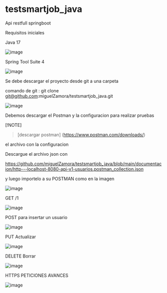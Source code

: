 # testsmartjob_java
Api restfull springboot 

Requisitos iniciales

Java 17 

![image](https://github.com/miguelZamora/testsmartjob_java/assets/8809742/980021d7-b4f2-4143-817a-37bf8bdc3c32)

Spring Tool Suite 4

![image](https://github.com/miguelZamora/testsmartjob_java/assets/8809742/2a09d41f-d1b0-4d08-bd06-032feb759d91)



Se debe descargar el proyecto desde git a una carpeta 

comando de git : 
git clone git@github.com:miguelZamora/testsmartjob_java.git

![image](https://github.com/miguelZamora/testsmartjob_java/assets/8809742/e4194fba-715b-4193-9265-a483c56ee3a3)



Debemos descargar el Postman y la configuracion para realizar pruebas 

[!NOTE]
> [descargar postman] (https://www.postman.com/downloads/)



el archivo con la configuracion

Descargue el archivo json con 

https://github.com/miguelZamora/testsmartjob_java/blob/main/documentacion/http---localhost-8080-api-v1-usuarios.postman_collection.json

y luego importelo a su POSTMAN como en la imagen 

![image](https://github.com/miguelZamora/testsmartjob_java/assets/8809742/b6684177-300f-4ccb-959b-c472f988b779)


GET /1 

![image](https://github.com/miguelZamora/testsmartjob_java/assets/8809742/a129a585-8807-41dd-bdf1-2c0e886dde6b)


POST para insertar un usuario

![image](https://github.com/miguelZamora/testsmartjob_java/assets/8809742/7dafab53-51dd-4674-8c0a-e5bf7c27d2a1)

PUT Actualizar

![image](https://github.com/miguelZamora/testsmartjob_java/assets/8809742/5798bd9e-ed12-4fa3-9ffc-71d716216775)

DELETE Borrar

![image](https://github.com/miguelZamora/testsmartjob_java/assets/8809742/2a12e51f-3962-4b79-90dd-cbe5f736c184)



HTTPS PETICIONES AVANCES

![image](https://github.com/miguelZamora/testsmartjob_java/assets/8809742/6cc490fe-6a7b-4418-87b1-c397167faebb)


